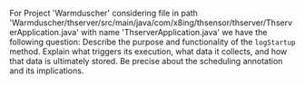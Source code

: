 For Project 'Warmduscher' considering file in path 'Warmduscher/thserver/src/main/java/com/x8ing/thsensor/thserver/ThserverApplication.java' with name 'ThserverApplication.java' we have the following question: 
Describe the purpose and functionality of the `logStartup` method. Explain what triggers its execution, what data it collects, and how that data is ultimately stored. Be precise about the scheduling annotation and its implications.